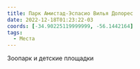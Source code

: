 ```yaml
---
title: Парк Амистад-Эспасио Вилья Долорес
date: 2022-12-18T01:23:22-03
coords: [-34.90225119999999, -56.1442164]
tags:
  - Места
---
```


Зоопарк и детские площадки
